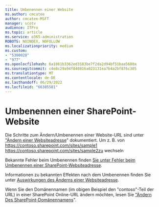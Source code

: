```yaml
---
title: Umbenennen einer Website
ms.author: cmcatee
author: cmcatee-MSFT
manager: scotv
audience: ITPro
ms.topic: article
ms.service: o365-administration
ROBOTS: NOINDEX, NOFOLLOW
ms.localizationpriority: medium
ms.custom:
- "5300028"
- "977"
ms.openlocfilehash: 6a1861b3362ed3183be7f2da2d94bf51baa5680a
ms.sourcegitcommit: c4e8c29a94f840816a023131ea7b4a2bf876c305
ms.translationtype: MT
ms.contentlocale: de-DE
ms.lasthandoff: 06/29/2022
ms.locfileid: "66385581"
---
```

# <a name="rename-a-sharepoint-site"></a>Umbenennen einer SharePoint-Website

Die Schritte zum Ändern/Umbenennen einer Website-URL sind unter ["Ändern einer Websiteadresse](https://docs.microsoft.com/sharepoint/change-site-address)" dokumentiert. Um z. B. von https://contoso.sharepoint.com/sites/sample1 https://contoso.sharepoint.com/sites/sample2zu wechseln

Bekannte Fehler beim Umbenennen finden [Sie unter Fehler beim Umbenennen einer SharePoint-Websiteadresse](https://support.microsoft.com/office/errors-when-you-rename-a-sharepoint-site-address-165b7c11-1325-4813-b160-ecbe87bc1a86).

Informationen zu bekannten Effekten nach dem Umbenennen finden Sie unter [Auswirkungen des Änderns einer Websiteadresse](https://docs.microsoft.com/sharepoint/change-site-address#effects-of-changing-a-site-address).

Wenn Sie den Domänennamen (im obigen Beispiel den "contoso"-Teil der URL) in einer SharePoint Online-URL ändern möchten, lesen Sie ["Ändern Des SharePoint-Domänennamens](https://docs.microsoft.com/sharepoint/change-your-sharepoint-domain-name)".
